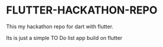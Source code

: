 # FLUTTER-HACKATHON-REPO
This my hackathon repo for dart with flutter.

Its is just a simple TO Do list app build on flutter

